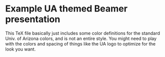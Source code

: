 # Example UA themed Beamer presentation

This TeX file basically just includes some color definitions for the standard
Univ. of Arizona colors, and is not an entire style.
You might need to play with the colors and spacing of things like the UA logo to
optimize for the look you want.

